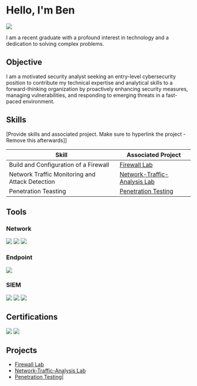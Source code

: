 # Hello, I'm Ben
<a href="https://linkedin.com/in/benitez-dawkins"><img src="https://img.shields.io/badge/-LinkedIn-0072b1?&style=for-the-badge&logo=linkedin&logoColor=white" /></a>


I am a recent graduate with a profound interest in technology and a dedication to solving complex problems.








## Objective

I am a motivated security analyst seeking an entry-level cybersecurity position to contribute my technical expertise and analytical skills to a forward-thinking organization by proactively enhancing security measures, managing vulnerabilities, and responding to emerging threats in a fast-paced environment.


## Skills
[Provide skills and associated project. Make sure to hyperlink the project - Remove this afterwards]]

| Skill                                         | Associated Project         |
|-----------------------------------------------|----------------------------|
| Build and Configuration of a Firewall          | <a href="https://github.com/bennwil/Firewall-Lab/blob/main/README.md">Firewall Lab</a>|
| Network Traffic Monitoring and Attack Detection | <a href="https://github.com/bennwil/Network-Traffic-Analysis/blob/main/README.md">Network-Traffic-Analysis Lab</a>|
| Penetration Teasting                            | <a href="https://github.com/bennwil/Pentest/edit/main/README.md">Penetration Testing</a>|
## Tools

### Network
<div>
    <img src="https://img.shields.io/badge/-Wireshark-1679A7?&style=for-the-badge&logo=Wireshark&logoColor=white" />
    <img src="https://img.shields.io/badge/-pfSense-008080?&style=for-the-badge&logo=pfSense&logoColor=white" />
     <img src="https://img.shields.io/badge/-Snort-FF0000?&style=for-the-badge&logo=Snort&logoColor=white" />
</div>

### Endpoint
<div>
    <img src="https://img.shields.io/badge/-Microsoft_Defender_for_Endpoint-00A4EF?&style=for-the-badge&logo=Microsoft&logoColor=white" />
</div>

### SIEM
<div>
    <img src="https://img.shields.io/badge/-Microsoft_Sentinel-0078D4?&style=for-the-badge&logo=Microsoft&logoColor=white" />
    <img src="https://img.shields.io/badge/-Splunk-000000?&style=for-the-badge&logo=Splunk&logoColor=white" />
    <img src="https://img.shields.io/badge/-Elastic-005571?&style=for-the-badge&logo=Elastic&logoColor=white" />
</div>

## Certifications
<div>
<img src="https://img.shields.io/badge/-Security%2B-FF0000?&style=for-the-badge&logo=CompTIA&logoColor=white" />
<img src="https://img.shields.io/badge/-Google%20Cybersecurity-4285F4?&style=for-the-badge&logo=Coursera&logoColor=white" />

</div>

## Projects
- <a href="https://github.com/bennwil/Firewall-Lab/blob/main/README.md">Firewall Lab</a>
- <a href="https://github.com/bennwil/Network-Traffic-Analysis/blob/main/README.md">Network-Traffic-Analysis Lab</a>
- <a href="https://github.com/bennwil/Pentest/edit/main/README.md">Penetration Testing</a>|

